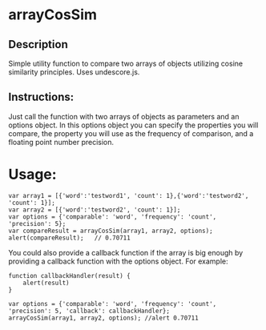 arrayCosSim
===========

Description
-----------

Simple utility function to compare two arrays of objects utilizing cosine similarity principles.
Uses undescore.js.


Instructions:
------------
Just call the function with two arrays of objects as parameters and an options object.
In this options object you can specify the properties you will compare, the property
you will use as the frequency of comparison, and a floating point number precision.


Usage:
===========
	var array1 = [{'word':'testword1', 'count': 1},{'word':'testword2', 'count': 1}];
	var array2 = [{'word':'testword2', 'count': 1}];
	var options = {'comparable': 'word', 'frequency': 'count', 'precision': 5};
	var compareResult = arrayCosSim(array1, array2, options);
	alert(compareResult);	// 0.70711

You could also provide a callback function if the array is big enough by providing a callback
function with the options object. For example:

	function callbackHandler(result) {
		alert(result)
	}
	
	var options = {'comparable': 'word', 'frequency': 'count', 'precision': 5, 'callback': callbackHandler};
	arrayCosSim(array1, array2, options); //alert 0.70711